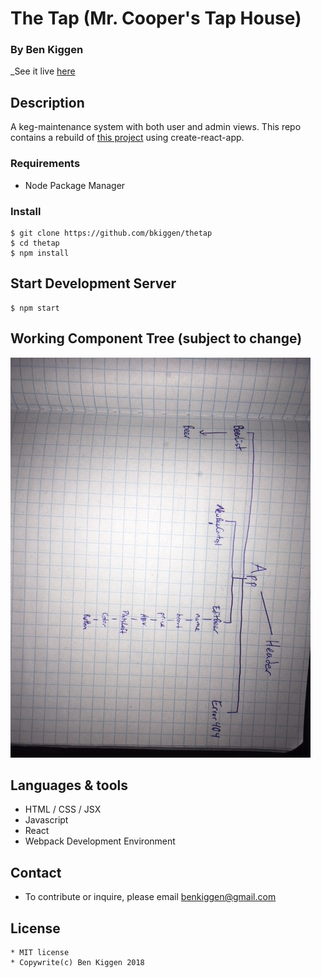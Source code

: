 # The Tap (Mr. Cooper's Tap House)

### By Ben Kiggen

_See it live [here](https://elastic-yonath-253896.netlify.app/#/)

## Description

A keg-maintenance system with both user and admin views. This repo contains a rebuild of [this project](https://github.com/bkiggen/TheTap) using create-react-app. 

### Requirements

 * Node Package Manager

### Install

    $ git clone https://github.com/bkiggen/thetap
    $ cd thetap
    $ npm install

## Start Development Server

    $ npm start

## Working Component Tree (subject to change)

  ![Component tree](src/assets/img/tree.jpg?raw=true "Component Tree")

## Languages & tools

  * HTML / CSS / JSX
  * Javascript
  * React
  * Webpack Development Environment

## Contact

  * To contribute or inquire, please email benkiggen@gmail.com

## License

    * MIT license
    * Copywrite(c) Ben Kiggen 2018
